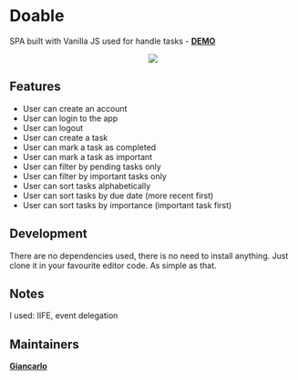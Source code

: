 # Doable
SPA built with Vanilla JS used for handle tasks - **[DEMO](https://fervent-morse-07fbed.netlify.app)**

<p align="center">
  <img src="https://www.notion.so/image/https%3A%2F%2Fp-vvf5mjm.t4.n0.cdn.getcloudapp.com%2Fitems%2FlluornqX%2Fa071c6a3-599f-4cde-9258-366cb04c4c8a.jpg%3Fsource%3Dviewer%26v%3D6fc3296f45b8ecbb2d53804bd324259b?table=block&id=5e45f90f-7605-4dd6-ab75-71cc7f229ebf&cache=v2">
</p>

## Features
- User can create an account
- User can login to the app
- User can logout
- User can create a task
- User can mark a task as completed
- User can mark a task as important
- User can filter by pending tasks only
- User can filter by important tasks only
- User can sort tasks alphabetically
- User can sort tasks by due date (more recent first)
- User can sort tasks by importance (important task first)

## Development
There are no dependencies used, there is no need to install anything. Just clone it in your favourite editor code. As simple as that.

## Notes
I used: IIFE, event delegation

## Maintainers
 **[Giancarlo](https://github.com/jewelazo)**
